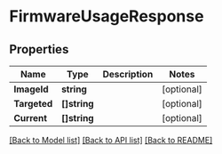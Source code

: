 # FirmwareUsageResponse

## Properties

Name | Type | Description | Notes
------------ | ------------- | ------------- | -------------
**ImageId** | **string** |  | [optional] 
**Targeted** | **[]string** |  | [optional] 
**Current** | **[]string** |  | [optional] 

[[Back to Model list]](../README.md#documentation-for-models) [[Back to API list]](../README.md#documentation-for-api-endpoints) [[Back to README]](../README.md)



